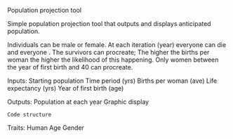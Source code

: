 Population projection tool

Simple population projection tool that outputs and displays anticipated
population.

Individuals can be male or female. At each iteration (year)
everyone can die and everyone . The survivors can procreate;
The higher the births per woman the higher the likelihood of
this happening. Only women between the year of first birth and
40 can procreate.

Inputs:
Starting population
Time period (yrs)
Births per woman (ave)
Life expectancy (yrs)
Year of first birth (age)

Outputs:
Population at each year
Graphic display

    Code structure

Traits:
    Human
        Age
        Gender

